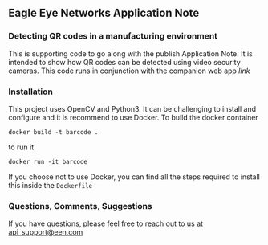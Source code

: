 

## Eagle Eye Networks Application Note ##

### Detecting QR codes in a manufacturing environment ###

This is supporting code to go along with the publish Application Note.  It is intended to show how QR codes can be detected using video security cameras.  This code runs in conjunction with the companion web app *link* 

### Installation ###

This project uses OpenCV and Python3.  It can be challenging to install and configure and it is recommend to use Docker.  To build the docker container

`docker build -t barcode .`

to run it

`docker run -it barcode`

If you choose not to use Docker, you can find all the steps required to install this inside the `Dockerfile`


### Questions, Comments, Suggestions ###

If you have questions, please feel free to reach out to us at api_support@een.com